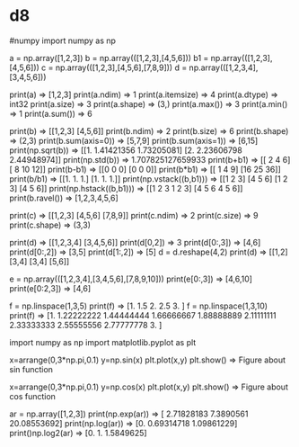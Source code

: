 # d8
#numpy
import numpy as np

a = np.array([1,2,3])
b = np.array(([1,2,3],[4,5,6]))
b1 = np.array(([1,2,3],[4,5,6]))
c = np.array(([1,2,3],[4,5,6],[7,8,9]))
d = np.array(([1,2,3,4],[3,4,5,6]))


print(a) => [1,2,3]
print(a.ndim) => 1
print(a.itemsize) => 4
print(a.dtype) => int32
print(a.size) => 3
print(a.shape) => (3,)
print(a.max()) => 3
print(a.min() => 1
print(a.sum()) => 6

print(b) => [[1,2,3]
             [4,5,6]]
print(b.ndim) => 2
print(b.size) => 6
print(b.shape) => (2,3)
print(b.sum(axis=0)) => [5,7,9]
print(b.sum(axis=1)) => [6,15]
print(np.sqrt(b)) => [[1.         1.41421356 1.73205081]
                      [2.         2.23606798 2.44948974]]
print(np.std(b)) => 1.707825127659933
print(b+b1) => [[ 2  4  6]
               [ 8 10 12]]
print(b-b1) => [[0 0 0]
               [0 0 0]]
print(b*b1) => [[ 1  4  9]
               [16 25 36]]
print(b/b1) => [[1. 1. 1.]
               [1. 1. 1.]]
print(np.vstack((b,b1))) => [[1 2 3]
                             [4 5 6]
                             [1 2 3]
                             [4 5 6]]
print(np.hstack((b,b1))) => [[1 2 3 1 2 3]
                             [4 5 6 4 5 6]]
print(b.ravel()) => [1,2,3,4,5,6]

print(c) => [[1,2,3]
             [4,5,6]
             [7,8,9]]
print(c.ndim) => 2
print(c.size) => 9
print(c.shape) => (3,3)

print(d) => [[1,2,3,4]
             [3,4,5,6]]
print(d[0,2]) => 3
print(d[0:,3]) => [4,6]
print(d[0:,2]) => [3,5]
print(d[1:,2]) => [5]
d = d.reshape(4,2)
print(d) => [[1,2]
             [3,4]
             [3,4]
             [5,6]]

e = np.array(([1,2,3,4],[3,4,5,6],[7,8,9,10]))
print(e[0:,3]) => [4,6,10]
print(e[0:2,3]) => [4,6]

f = np.linspace(1,3,5)
print(f) => [1.  1.5 2.  2.5 3. ]
f = np.linspace(1,3,10)
print(f) => [1.         1.22222222 1.44444444 1.66666667 1.88888889 2.11111111
 2.33333333 2.55555556 2.77777778 3.        ]
 
 
 import numpy as np
 import matplotlib.pyplot as plt
 
 x=arrange(0,3*np.pi,0.1)
 y=np.sin(x)
 plt.plot(x,y)
 plt.show() => Figure about sin function
 
 x=arrange(0,3*np.pi,0.1)
 y=np.cos(x)
 plt.plot(x,y)
 plt.show() => Figure about cos function
 
 ar = np.array([1,2,3])
 print(np.exp(ar)) => [ 2.71828183  7.3890561  20.08553692]
 print(np.log(ar)) => [0.         0.69314718 1.09861229]
 print()np.log2(ar) => [0.        1.        1.5849625]
 
 
 
